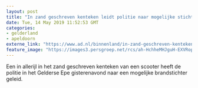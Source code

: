 ```yaml
---
layout: post
title: "In zand geschreven kenteken leidt politie naar mogelijke stichter heidebrand"
date: Tue, 14 May 2019 11:52:53 GMT
categories: 
- gelderland 
- apeldoorn 
externe_link: "https://www.ad.nl/binnenland/in-zand-geschreven-kenteken-leidt-politie-naar-mogelijke-stichter-heidebrand~a43bc1a9/"
feature_image: "https://images3.persgroep.net/rcs/ah-HchheMHJguH-EXVRopJsFJZs/diocontent/148280149/_fitwidth/400/?appId=21791a8992982cd8da851550a453bd7f&quality=0.7"
---
```


Een in allerijl in het zand geschreven kenteken van een scooter heeft de politie in het Gelderse Epe gisterenavond naar een mogelijke brandstichter geleid.
